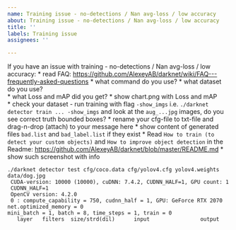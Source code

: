 ```yaml
---
name: Training issue - no-detections / Nan avg-loss / low accuracy
about: Training issue - no-detections / Nan avg-loss / low accuracy
title: ''
labels: Training issue
assignees: ''

---
```


If you have an issue with training - no-detections / Nan avg-loss / low accuracy:
    * read FAQ: https://github.com/AlexeyAB/darknet/wiki/FAQ---frequently-asked-questions
    * what command do you use?
    * what dataset do you use?   
    * what Loss and mAP did you get?
    * show chart.png with Loss and mAP    
    * check your dataset - run training with flag `-show_imgs` i.e. `./darknet detector train ... -show_imgs` and look at the `aug_...jpg` images, do you see correct truth bounded boxes?
    * rename your cfg-file to txt-file and drag-n-drop (attach) to your message here
    * show content of generated files `bad.list` and `bad_label.list` if they exist
    * Read `How to train (to detect your custom objects)` and `How to improve object detection` in the Readme: https://github.com/AlexeyAB/darknet/blob/master/README.md
    * show such screenshot with info
```
./darknet detector test cfg/coco.data cfg/yolov4.cfg yolov4.weights data/dog.jpg
 CUDA-version: 10000 (10000), cuDNN: 7.4.2, CUDNN_HALF=1, GPU count: 1
 CUDNN_HALF=1
 OpenCV version: 4.2.0
 0 : compute_capability = 750, cudnn_half = 1, GPU: GeForce RTX 2070
net.optimized_memory = 0
mini_batch = 1, batch = 8, time_steps = 1, train = 0
   layer   filters  size/strd(dil)      input                output
```
